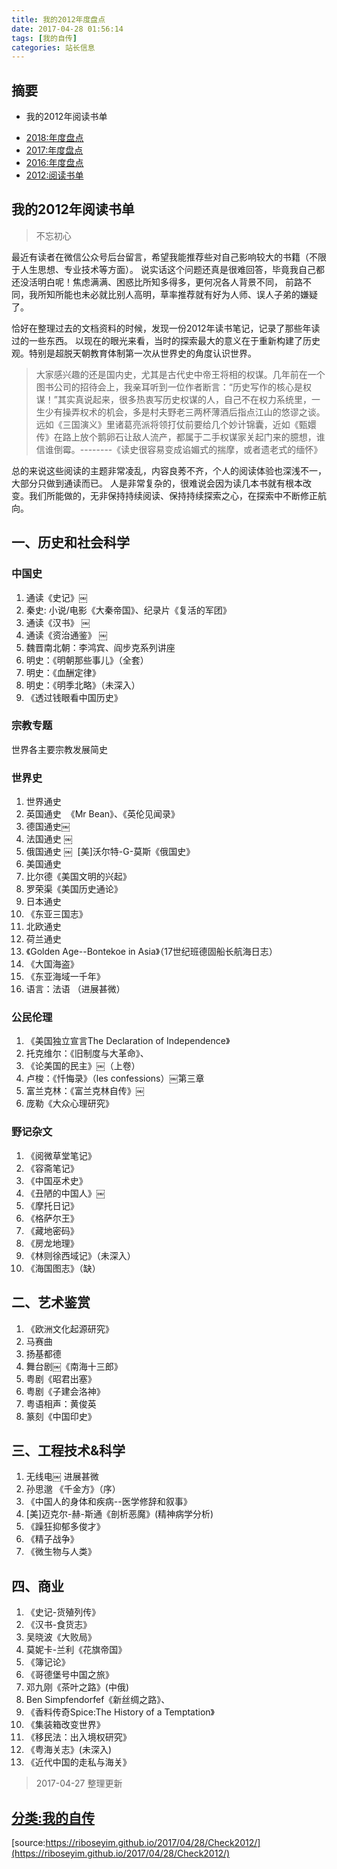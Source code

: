 ```yaml
---
title: 我的2012年度盘点
date: 2017-04-28 01:56:14
tags: [我的自传]
categories: 站长信息
---
```

## 摘要

- 我的2012年阅读书单

<!--more-->

- [2018:年度盘点](https://riboseyim.github.io/2018/01/01/Check2018/)
- [2017:年度盘点](https://riboseyim.github.io/2017/04/10/Check2017/)
- [2016:年度盘点](https://riboseyim.github.io/2017/01/01/Check2016/)
- [2012:阅读书单](https://riboseyim.github.io/2017/04/28/Check2012/)

## 我的2012年阅读书单

> 不忘初心

最近有读者在微信公众号后台留言，希望我能推荐些对自己影响较大的书籍（不限于人生思想、专业技术等方面）。
说实话这个问题还真是很难回答，毕竟我自己都还没活明白呢！焦虑满满、困惑比所知多得多，更何况各人背景不同，
前路不同，我所知所能也未必就比别人高明，草率推荐就有好为人师、误人子弟的嫌疑了。

恰好在整理过去的文档资料的时候，发现一份2012年读书笔记，记录了那些年读过的一些东西。
以现在的眼光来看，当时的探索最大的意义在于重新构建了历史观。特别是超脱天朝教育体制第一次从世界史的角度认识世界。

>大家感兴趣的还是国内史，尤其是古代史中帝王将相的权谋。几年前在一个图书公司的招待会上，我亲耳听到一位作者断言：“历史写作的核心是权谋！”其实真说起来，很多热衷写历史权谋的人，自己不在权力系统里，一生少有操弄权术的机会，多是村夫野老三两杯薄酒后指点江山的悠谬之谈。远如《三国演义》里诸葛亮派将领打仗前要给几个妙计锦囊，近如《甄嬛传》在路上放个鹅卵石让敌人流产，都属于二手权谋家关起门来的臆想，谁信谁倒霉。--------《读史很容易变成谄媚式的揣摩，或者遗老式的缅怀》

总的来说这些阅读的主题非常凌乱，内容良莠不齐，个人的阅读体验也深浅不一，大部分只做到通读而已。
人是非常复杂的，很难说会因为读几本书就有根本改变。我们所能做的，无非保持持续阅读、保持持续探索之心，在探索中不断修正航向。

<!--more-->

## 一、历史和社会科学

### 中国史
1. 通读《史记》￼ 
2. 秦史: 小说/电影《大秦帝国》、纪录片《复活的军团》
3. 通读《汉书》 ￼ 
4. 通读《资治通鉴》 ￼ 
5. 魏晋南北朝：李鸿宾、阎步克系列讲座
6. 明史：《明朝那些事儿》（全套）
7. 明史：《血酬定律》
8. 明史：《明季北略》（未深入）
9. 《透过钱眼看中国历史》 

### 宗教专题
世界各主要宗教发展简史

### 世界史
1. 世界通史 
2. 英国通史  《Mr Bean》、《英伦见闻录》
3. 德国通史￼
4. 法国通史 ￼  
5. 俄国通史 ￼  [美]沃尔特-G-莫斯《俄国史》
6. 美国通史 
7. 比尔德《美国文明的兴起》
8. 罗荣渠《美国历史通论》
9. 日本通史
10. 《东亚三国志》
11. 北欧通史 
12. 荷兰通史 
13. 《Golden Age--Bontekoe in Asia》（17世纪班德固船长航海日志）
14. 《大国海盗》
15. 《东亚海域一千年》
16. 语言：法语 （进展甚微）

### 公民伦理
1. 《美国独立宣言The Declaration of Independence》
2. 托克维尔：《旧制度与大革命》、
3. 《论美国的民主》￼（上卷）
4. 卢梭：《忏悔录》（les confessions）￼第三章
5. 富兰克林：《富兰克林自传》￼ 
6. 庞勒《大众心理研究》

### 野记杂文
1. 《阅微草堂笔记》
2. 《容斋笔记》
3. 《中国巫术史》
4. 《丑陋的中国人》￼ 
5. 《摩托日记》
6. 《格萨尔王》
7. 《藏地密码》
8. 《房龙地理》
9. 《林则徐西域记》（未深入）
10. 《海国图志》（缺）

## 二、艺术鉴赏
1. 《欧洲文化起源研究》
2. 马赛曲
3. 扬基都德
4. 舞台剧￼《南海十三郎》
5. 粤剧《昭君出塞》
6. 粤剧《子建会洛神》
7. 粤语相声：黄俊英
8. 篆刻《中国印史》

## 三、工程技术&科学
1. 无线电￼ 进展甚微
2. 孙思邈 《千金方》（序）
3. 《中国人的身体和疾病--医学修辞和叙事》
4. [美]迈克尔-赫-斯通《剖析恶魔》(精神病学分析)
5. 《躁狂抑郁多俊才》
6. 《精子战争》
7. 《微生物与人类》

## 四、商业
1. 《史记-货殖列传》
2. 《汉书-食货志》
3. 吴晓波《大败局》
4. 莫妮卡-兰利《花旗帝国》
5. 《簿记论》
6. 《哥德堡号中国之旅》
7. 邓九刚《茶叶之路》(中俄)
8. Ben Simpfendorfef《新丝绸之路》、
9. 《香料传奇Spice:The History of a Temptation》
10. 《集装箱改变世界》
11. 《移民法：出入境权研究》
12. 《粤海关志》(未深入)
13. 《近代中国的走私与海关》

>2017-04-27 整理更新

## [分类:我的自传](https://riboseyim.github.io/2016/06/03/Autobiography/)

[source:https://riboseyim.github.io/2017/04/28/Check2012/](https://riboseyim.github.io/2017/04/28/Check2012/)

